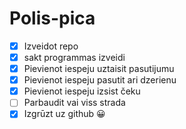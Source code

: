 # Polis-pica
- [x] Izveidot repo
- [x] sakt programmas izveidi
- [x] Pievienot iespeju uztaisit pasutijumu
- [x] Pievienot iespeju pasutit ari dzerienu
- [x] Pievienot iespeju izsist čeku
- [ ] Parbaudit vai viss strada
- [x] Izgrūzt uz github :grinning:
